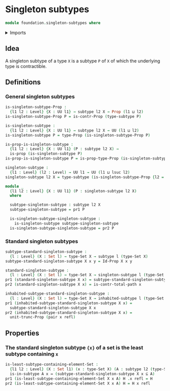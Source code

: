 # Singleton subtypes

```agda
module foundation.singleton-subtypes where
```

<details><summary>Imports</summary>

```agda
open import foundation.contractible-types
open import foundation.dependent-pair-types
open import foundation.inhabited-subtypes
open import foundation.logical-equivalences
open import foundation.propositional-truncations
open import foundation.universe-levels

open import foundation-core.identity-types
open import foundation-core.propositions
open import foundation-core.sets
open import foundation-core.subtypes
```

</details>

## Idea

A singleton subtype of a type `X` is a subtype `P` of `X` of which the
underlying type is contractible.

## Definitions

### General singleton subtypes

```agda
is-singleton-subtype-Prop :
  {l1 l2 : Level} {X : UU l1} → subtype l2 X → Prop (l1 ⊔ l2)
is-singleton-subtype-Prop P = is-contr-Prop (type-subtype P)

is-singleton-subtype :
  {l1 l2 : Level} {X : UU l1} → subtype l2 X → UU (l1 ⊔ l2)
is-singleton-subtype P = type-Prop (is-singleton-subtype-Prop P)

is-prop-is-singleton-subtype :
  {l1 l2 : Level} {X : UU l1} (P : subtype l2 X) →
  is-prop (is-singleton-subtype P)
is-prop-is-singleton-subtype P = is-prop-type-Prop (is-singleton-subtype-Prop P)

singleton-subtype :
  {l1 : Level} (l2 : Level) → UU l1 → UU (l1 ⊔ lsuc l2)
singleton-subtype l2 X = type-subtype (is-singleton-subtype-Prop {l2 = l2} {X})

module _
  {l1 l2 : Level} {X : UU l1} (P : singleton-subtype l2 X)
  where

  subtype-singleton-subtype : subtype l2 X
  subtype-singleton-subtype = pr1 P

  is-singleton-subtype-singleton-subtype :
    is-singleton-subtype subtype-singleton-subtype
  is-singleton-subtype-singleton-subtype = pr2 P
```

### Standard singleton subtypes

```agda
subtype-standard-singleton-subtype :
  {l : Level} (X : Set l) → type-Set X → subtype l (type-Set X)
subtype-standard-singleton-subtype X x y = Id-Prop X x y

standard-singleton-subtype :
  {l : Level} (X : Set l) → type-Set X → singleton-subtype l (type-Set X)
pr1 (standard-singleton-subtype X x) = subtype-standard-singleton-subtype X x
pr2 (standard-singleton-subtype X x) = is-contr-total-path x

inhabited-subtype-standard-singleton-subtype :
  {l : Level} (X : Set l) → type-Set X → inhabited-subtype l (type-Set X)
pr1 (inhabited-subtype-standard-singleton-subtype X x) =
  subtype-standard-singleton-subtype X x
pr2 (inhabited-subtype-standard-singleton-subtype X x) =
  unit-trunc-Prop (pair x refl)
```

## Properties

### The standard singleton subtype `{x}` of a set is the least subtype containing `x`

```agda
is-least-subtype-containing-element-Set :
  {l1 l2 : Level} (X : Set l1) (x : type-Set X) (A : subtype l2 (type-Set X)) →
  is-in-subtype A x ↔ (subtype-standard-singleton-subtype X x ⊆ A)
pr1 (is-least-subtype-containing-element-Set X x A) H .x refl = H
pr2 (is-least-subtype-containing-element-Set X x A) H = H x refl
```
